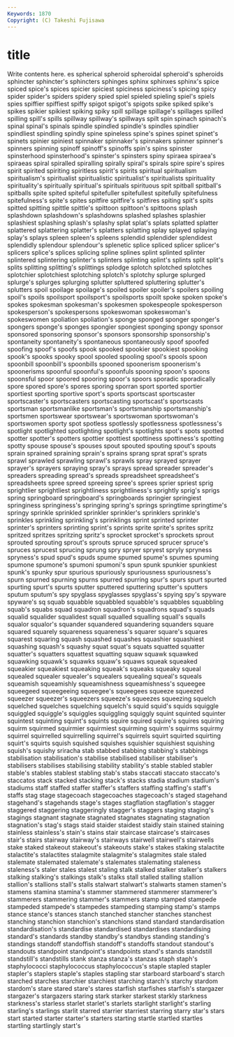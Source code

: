 ```yaml
---
Keywords: 1870 
Copyright: (C) Takeshi Fujisawa
---
```


# title

Write contents here.
es spherical spheroid spheroidal spheroid's spheroids
sphincter sphincter's sphincters sphinges sphinx sphinxes sphinx's spice spiced spice's
spices spicier spiciest spiciness spiciness's spicing spicy spider spider's spiders
spidery spied spiel spieled spieling spiel's spiels spies spiffier spiffiest
spiffy spigot spigot's spigots spike spiked spike's spikes spikier spikiest
spiking spiky spill spillage spillage's spillages spilled spilling spill's spills
spillway spillway's spillways spilt spin spinach spinach's spinal spinal's spinals
spindle spindled spindle's spindles spindlier spindliest spindling spindly spine spineless
spine's spines spinet spinet's spinets spinier spiniest spinnaker spinnaker's spinnakers
spinner spinner's spinners spinning spinoff spinoff's spinoffs spin's spins spinster
spinsterhood spinsterhood's spinster's spinsters spiny spiraea spiraea's spiraeas spiral spiralled
spiralling spirally spiral's spirals spire spire's spires spirit spirited spiriting
spiritless spirit's spirits spiritual spiritualism spiritualism's spiritualist spiritualistic spiritualist's spiritualists
spirituality spirituality's spiritually spiritual's spirituals spirituous spit spitball spitball's spitballs
spite spited spiteful spitefuller spitefullest spitefully spitefulness spitefulness's spite's spites
spitfire spitfire's spitfires spiting spit's spits spitted spitting spittle spittle's
spittoon spittoon's spittoons splash splashdown splashdown's splashdowns splashed splashes splashier
splashiest splashing splash's splashy splat splat's splats splatted splatter splattered
splattering splatter's splatters splatting splay splayed splaying splay's splays spleen
spleen's spleens splendid splendider splendidest splendidly splendour splendour's splenetic splice
spliced splicer splicer's splicers splice's splices splicing spline splines splint
splinted splinter splintered splintering splinter's splinters splinting splint's splints split
split's splits splitting splitting's splittings splodge splotch splotched splotches splotchier
splotchiest splotching splotch's splotchy splurge splurged splurge's splurges splurging splutter
spluttered spluttering splutter's splutters spoil spoilage spoilage's spoiled spoiler spoiler's
spoilers spoiling spoil's spoils spoilsport spoilsport's spoilsports spoilt spoke spoken
spoke's spokes spokesman spokesman's spokesmen spokespeople spokesperson spokesperson's spokespersons spokeswoman
spokeswoman's spokeswomen spoliation spoliation's sponge sponged sponger sponger's spongers sponge's
sponges spongier spongiest sponging spongy sponsor sponsored sponsoring sponsor's sponsors
sponsorship sponsorship's spontaneity spontaneity's spontaneous spontaneously spoof spoofed spoofing spoof's
spoofs spook spooked spookier spookiest spooking spook's spooks spooky spool
spooled spooling spool's spools spoon spoonbill spoonbill's spoonbills spooned spoonerism
spoonerism's spoonerisms spoonful spoonful's spoonfuls spooning spoon's spoons spoonsful spoor
spoored spooring spoor's spoors sporadic sporadically spore spored spore's spores
sporing sporran sport sported sportier sportiest sporting sportive sport's sports
sportscast sportscaster sportscaster's sportscasters sportscasting sportscast's sportscasts sportsman sportsmanlike sportsman's
sportsmanship sportsmanship's sportsmen sportswear sportswear's sportswoman sportswoman's sportswomen sporty spot
spotless spotlessly spotlessness spotlessness's spotlight spotlighted spotlighting spotlight's spotlights spot's
spots spotted spotter spotter's spotters spottier spottiest spottiness spottiness's spotting
spotty spouse spouse's spouses spout spouted spouting spout's spouts sprain
sprained spraining sprain's sprains sprang sprat sprat's sprats sprawl sprawled
sprawling sprawl's sprawls spray sprayed sprayer sprayer's sprayers spraying spray's
sprays spread spreader spreader's spreaders spreading spread's spreads spreadsheet spreadsheet's
spreadsheets spree spreed spreeing spree's sprees sprier spriest sprig sprightlier
sprightliest sprightliness sprightliness's sprightly sprig's sprigs spring springboard springboard's springboards
springier springiest springiness springiness's springing spring's springs springtime springtime's springy
sprinkle sprinkled sprinkler sprinkler's sprinklers sprinkle's sprinkles sprinkling sprinkling's sprinklings
sprint sprinted sprinter sprinter's sprinters sprinting sprint's sprints sprite sprite's
sprites spritz spritzed spritzes spritzing spritz's sprocket sprocket's sprockets sprout
sprouted sprouting sprout's sprouts spruce spruced sprucer spruce's spruces sprucest
sprucing sprung spry spryer spryest spryly spryness spryness's spud spud's
spuds spume spumed spume's spumes spuming spumone spumone's spumoni spumoni's
spun spunk spunkier spunkiest spunk's spunky spur spurious spuriously spuriousness
spuriousness's spurn spurned spurning spurns spurred spurring spur's spurs spurt
spurted spurting spurt's spurts sputter sputtered sputtering sputter's sputters sputum
sputum's spy spyglass spyglasses spyglass's spying spy's spyware spyware's sq
squab squabble squabbled squabble's squabbles squabbling squab's squabs squad squadron
squadron's squadrons squad's squads squalid squalider squalidest squall squalled squalling
squall's squalls squalor squalor's squander squandered squandering squanders square squared
squarely squareness squareness's squarer square's squares squarest squaring squash squashed
squashes squashier squashiest squashing squash's squashy squat squat's squats squatted
squatter squatter's squatters squattest squatting squaw squawk squawked squawking squawk's
squawks squaw's squaws squeak squeaked squeakier squeakiest squeaking squeak's squeaks
squeaky squeal squealed squealer squealer's squealers squealing squeal's squeals squeamish
squeamishly squeamishness squeamishness's squeegee squeegeed squeegeeing squeegee's squeegees squeeze squeezed
squeezer squeezer's squeezers squeeze's squeezes squeezing squelch squelched squelches squelching
squelch's squid squid's squids squiggle squiggled squiggle's squiggles squiggling squiggly
squint squinted squinter squintest squinting squint's squints squire squired squire's
squires squiring squirm squirmed squirmier squirmiest squirming squirm's squirms squirmy
squirrel squirrelled squirrelling squirrel's squirrels squirt squirted squirting squirt's squirts
squish squished squishes squishier squishiest squishing squish's squishy sriracha stab
stabbed stabbing stabbing's stabbings stabilisation stabilisation's stabilise stabilised stabiliser stabiliser's
stabilisers stabilises stabilising stability stability's stable stabled stabler stable's stables
stablest stabling stab's stabs staccati staccato staccato's staccatos stack stacked
stacking stack's stacks stadia stadium stadium's stadiums staff staffed staffer
staffer's staffers staffing staffing's staff's staffs stag stage stagecoach stagecoaches
stagecoach's staged stagehand stagehand's stagehands stage's stages stagflation stagflation's stagger
staggered staggering staggeringly stagger's staggers staging staging's stagings stagnant stagnate
stagnated stagnates stagnating stagnation stagnation's stag's stags staid staider staidest
staidly stain stained staining stainless stainless's stain's stains stair staircase
staircase's staircases stair's stairs stairway stairway's stairways stairwell stairwell's stairwells
stake staked stakeout stakeout's stakeouts stake's stakes staking stalactite stalactite's
stalactites stalagmite stalagmite's stalagmites stale staled stalemate stalemated stalemate's stalemates
stalemating staleness staleness's staler stales stalest staling stalk stalked stalker
stalker's stalkers stalking stalking's stalkings stalk's stalks stall stalled stalling
stallion stallion's stallions stall's stalls stalwart stalwart's stalwarts stamen stamen's
stamens stamina stamina's stammer stammered stammerer stammerer's stammerers stammering stammer's
stammers stamp stamped stampede stampeded stampede's stampedes stampeding stamping stamp's
stamps stance stance's stances stanch stanched stancher stanches stanchest stanching
stanchion stanchion's stanchions stand standard standardisation standardisation's standardise standardised standardises
standardising standard's standards standby standby's standbys standing standing's standings standoff
standoffish standoff's standoffs standout standout's standouts standpoint standpoint's standpoints stand's
stands standstill standstill's standstills stank stanza stanza's stanzas staph staph's
staphylococci staphylococcus staphylococcus's staple stapled stapler stapler's staplers staple's staples
stapling star starboard starboard's starch starched starches starchier starchiest starching
starch's starchy stardom stardom's stare stared stare's stares starfish starfishes
starfish's stargazer stargazer's stargazers staring stark starker starkest starkly starkness
starkness's starless starlet starlet's starlets starlight starlight's starling starling's starlings
starlit starred starrier starriest starring starry star's stars start started
starter starter's starters starting startle startled startles startling startlingly start's
